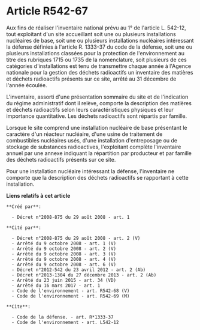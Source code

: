 # Article R542-67

Aux fins de réaliser l'inventaire national prévu au 1° de l'article L. 542-12, tout exploitant d'un site accueillant soit une
ou plusieurs installations nucléaires de base, soit une ou plusieurs installations nucléaires intéressant la défense définies
à l'article R. 1333-37 du code de la défense, soit une ou plusieurs installations classées pour la protection de
l'environnement au titre des rubriques 1715 ou 1735 de la nomenclature, soit plusieurs de ces catégories d'installations est
tenu de transmettre chaque année à l'Agence nationale pour la gestion des déchets radioactifs un inventaire des matières et
déchets radioactifs présents sur ce site, arrêté au 31 décembre de l'année écoulée.

L'inventaire, assorti d'une présentation sommaire du site et de l'indication du régime administratif dont il relève, comporte
la description des matières et déchets radioactifs selon leurs caractéristiques physiques et leur importance quantitative.
Les déchets radioactifs sont répartis par famille. 

Lorsque le site comprend une installation nucléaire de base présentant le caractère d'un réacteur nucléaire, d'une usine de
traitement de combustibles nucléaires usés, d'une installation d'entreposage ou de stockage de substances radioactives,
l'exploitant complète l'inventaire annuel par une annexe indiquant la répartition par producteur et par famille des déchets
radioactifs présents sur ce site. 

Pour une installation nucléaire intéressant la défense, l'inventaire ne comporte que la description des déchets radioactifs
se rapportant à cette installation.

**Liens relatifs à cet article**

	**Créé par**:

	  - Décret n°2008-875 du 29 août 2008 - art. 1

	**Cité par**:

	  - Décret n°2008-875 du 29 août 2008 - art. 2 (V)
	  - Arrêté du 9 octobre 2008 - art. 1 (V)
	  - Arrêté du 9 octobre 2008 - art. 2 (V)
	  - Arrêté du 9 octobre 2008 - art. 3 (V)
	  - Arrêté du 9 octobre 2008 - art. 4 (V)
	  - Arrêté du 9 octobre 2008 - art. 6 (V)
	  - Décret n°2012-542 du 23 avril 2012 - art. 2 (Ab)
	  - Décret n°2013-1304 du 27 décembre 2013 - art. 2 (Ab)
	  - Arrêté du 23 juin 2015 - art. 34 (VD)
	  - Arrêté du 16 mars 2017 - art. 1
	  - Code de l'environnement - art. R542-68 (V)
	  - Code de l'environnement - art. R542-69 (M)

	**Cite**:

	  - Code de la défense. - art. R*1333-37
	  - Code de l'environnement - art. L542-12
